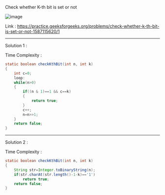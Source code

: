 Check whether K-th bit is set or not 

![image](https://user-images.githubusercontent.com/23376002/170078006-f5321d5b-a5e0-4fdd-9abb-a8c1fe101ae6.png)


Link : https://practice.geeksforgeeks.org/problems/check-whether-k-th-bit-is-set-or-not-1587115620/1


-------------------------------------------------------------------------------------------------------------------------------------------------------


Solution 1 :

Time Complexity :


```java
static boolean checkKthBit(int n, int k)
{
    int c=0;
    loop:
    while(n>0)
    {
        if((n & 1)==1 && c==k)
        {
            return true;
        }
        c++;
        n=n>>1;
    }
    return false;
}
```


-------------------------------------------------------------------------------------------------------------------------------------------------------


Solution 2 :

Time Complexity :


```java
static boolean checkKthBit(int n, int k)
{
    String str=Integer.toBinaryString(n);
    if(str.charAt(str.length()-1-k)=='1')
        return true;
    return false;
}
```





